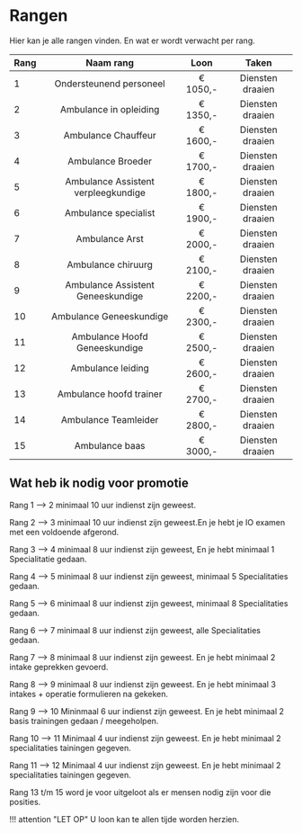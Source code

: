 # Rangen 
Hier kan je alle rangen vinden. En wat er wordt verwacht per rang.

| Rang | Naam rang | Loon | Taken |
|:--------------------|:---------------:|:-----------------:|:-----------------:|
| 1 | Ondersteunend personeel | € 1050,- | Diensten draaien |
| 2 | Ambulance in opleiding | € 1350,- | Diensten draaien |
| 3 | Ambulance Chauffeur | € 1600,- | Diensten draaien |
| 4 | Ambulance Broeder | € 1700,- | Diensten draaien |
| 5 | Ambulance Assistent verpleegkundige | € 1800,- | Diensten draaien | 
| 6 | Ambulance  specialist | € 1900,- | Diensten draaien |
| 7 | Ambulance  Arst | € 2000,- | Diensten draaien |
| 8 | Ambulance chiruurg | € 2100,- | Diensten draaien |
| 9 | Ambulance Assistent Geneeskundige | € 2200,- | Diensten draaien |
| 10 | Ambulance Geneeskundige | € 2300,- | Diensten draaien |
| 11 | Ambulance Hoofd Geneeskundige | € 2500,- | Diensten draaien |
| 12 | Ambulance leiding | € 2600,- | Diensten draaien |
| 13 | Ambulance hoofd trainer | € 2700,- | Diensten draaien |
| 14 | Ambulance Teamleider | € 2800,- | Diensten draaien |
| 15 | Ambulance baas | € 3000,- | Diensten draaien |

## Wat heb ik nodig voor promotie
Rang 1 --> 2 minimaal 10 uur indienst zijn geweest.

Rang 2 --> 3 minimaal 10 uur indienst zijn geweest.En je hebt je IO examen met een voldoende afgerond.

Rang 3 --> 4 minimaal 8 uur indienst zijn geweest, En je hebt minimaal 1 Specialitatie gedaan.

Rang 4 --> 5 minimaal 8 uur indienst zijn geweest, minimaal 5 Specialitaties gedaan.

Rang 5 --> 6 minimaal 8 uur indienst zijn geweest, minimaal 8 Specialitaties gedaan. 

Rang 6 --> 7 minimaal 8 uur indienst zijn geweest, alle Specialitaties gedaan.

Rang 7 --> 8 minimaal 8 uur indienst zijn geweest. En je hebt minimaal 2 intake geprekken gevoerd. 

Rang 8 --> 9 minimaal 8 uur indienst zijn geweest. En je hebt minimaal 3 intakes + operatie formulieren na gekeken.

Rang 9 --> 10 Mininmaal 6 uur indienst zijn geweest. En je hebt minimaal 2 basis trainingen gedaan / meegeholpen.

Rang 10 --> 11 Minimaal 4 uur indienst zijn geweest. En je hebt minimaal 2 specialitaties tainingen gegeven. 

Rang 11 --> 12 Minimaal 4 uur indienst zijn geweest. En je hebt minimaal 2 specialitaties tainingen gegeven.

Rang 13 t/m 15 word je voor uitgeloot als er mensen nodig zijn voor die posities. 

!!! attention "LET OP"
    U loon kan te allen tijde worden herzien.
